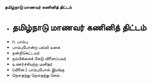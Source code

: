 **தமிழ்நாடு மாணவர் கணினித் திட்டம்**
- # தமிழ்நாடு மாணவர் கணினித் திட்டம்
- n. பாம்பு
- பாம்புபோன்ற பல்லி வகை
- நன்றிகெட்டவர்
- நம்பிக்கைக் கேடு விளைப்பவர்
- உணர்ச்சியற்ற மனிதர்
- (வினை.) பாம்புபோல் இயங்கு
- நௌதந்து நௌதந்து செல்.

